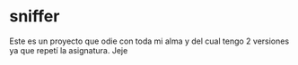 # sniffer
Este es un proyecto que odie con toda mi alma y del cual tengo 2 versiones ya que repetí la asignatura. Jeje
